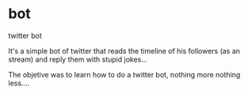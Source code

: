 # bot
twitter bot

It's a simple bot of twitter that reads the timeline of his followers (as an stream) and reply them with stupid jokes...

The objetive was to learn how to do a twitter bot, nothing more nothing less....
